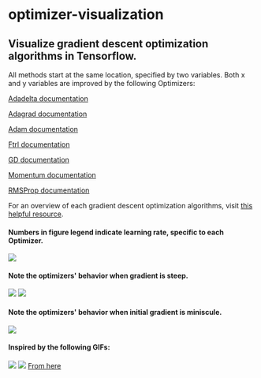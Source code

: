 # optimizer-visualization

## Visualize gradient descent optimization algorithms in Tensorflow.

All methods start at the same location, specified by two variables. Both x and y variables are improved by the following Optimizers:

[Adadelta documentation](https://www.tensorflow.org/api_docs/python/tf/train/AdadeltaOptimizer)

[Adagrad documentation](https://www.tensorflow.org/api_docs/python/tf/train/AdagradOptimizer)

[Adam documentation](https://www.tensorflow.org/api_docs/python/tf/train/AdamOptimizer)

[Ftrl documentation](https://www.tensorflow.org/api_docs/python/tf/train/FtrlOptimizer)

[GD documentation](https://www.tensorflow.org/api_docs/python/tf/train/GradientDescentOptimizer)

[Momentum documentation](https://www.tensorflow.org/api_docs/python/tf/train/MomentumOptimizer)

[RMSProp documentation](https://www.tensorflow.org/api_docs/python/tf/train/RMSPropOptimizer)

For an overview of each gradient descent optimization algorithms, visit [this helpful resource](http://ruder.io/optimizing-gradient-descent/).

#### Numbers in figure legend indicate learning rate, specific to each Optimizer.
![](https://github.com/Jaewan-Yun/optimizer-visualization/blob/master/figures/movie5.gif)

#### Note the optimizers' behavior when gradient is steep.
![](https://github.com/Jaewan-Yun/optimizer-visualization/blob/master/figures/movie7.gif)
![](https://github.com/Jaewan-Yun/optimizer-visualization/blob/master/figures/movie6.gif)

#### Note the optimizers' behavior when initial gradient is miniscule.
![](https://github.com/Jaewan-Yun/optimizer-visualization/blob/master/figures/movie8.gif)

<!-- ## Additional Figures

![](https://github.com/Jaewan-Yun/optimizer-visualization/blob/master/figures/movie3.gif)

![](https://github.com/Jaewan-Yun/optimizer-visualization/blob/master/figures/movie2.gif)

![](https://github.com/Jaewan-Yun/optimizer-visualization/blob/master/figures/movie.gif)

#### AdadeltaOptimizer(learning_rate=50):
![](https://github.com/Jaewan-Yun/optimizer-visualization/blob/master/figures/AdadeltaOp_2.png)

#### AdagradOptimizer(learning_rate=0.05):
![](https://github.com/Jaewan-Yun/optimizer-visualization/blob/master/figures/AdagradOp_2.png)

#### AdamOptimizer(learning_rate=0.05):
![](https://github.com/Jaewan-Yun/optimizer-visualization/blob/master/figures/AdamOp_2.png)

#### FtrlOptimizer(learning_rate=0.05):
![](https://github.com/Jaewan-Yun/optimizer-visualization/blob/master/figures/FtrlOp_2.png)

#### GradientDescentOptimizer(learning_rate=0.05):
![](https://github.com/Jaewan-Yun/optimizer-visualization/blob/master/figures/GDOp_2.png)

#### MomentumOptimizer(learning_rate=0.05, momentum=0.9)
![](https://github.com/Jaewan-Yun/optimizer-visualization/blob/master/figures/MomentumOp_2.png)

#### RMSPropOptimizer(learning_rate=0.05)
![](https://github.com/Jaewan-Yun/optimizer-visualization/blob/master/figures/RMSPropOp_2.png)



#### AdadeltaOptimizer(learning_rate=1000):
![](https://github.com/Jaewan-Yun/optimizer-visualization/blob/master/figures/AdadeltaOp.png)

#### AdagradOptimizer(learning_rate=0.5):
![](https://github.com/Jaewan-Yun/optimizer-visualization/blob/master/figures/AdagradOp.png)

#### AdamOptimizer(learning_rate=0.5):
![](https://github.com/Jaewan-Yun/optimizer-visualization/blob/master/figures/AdamOp.png)

#### FtrlOptimizer(learning_rate=0.5):
![](https://github.com/Jaewan-Yun/optimizer-visualization/blob/master/figures/FtrlOp.png)

#### GradientDescentOptimizer(learning_rate=0.05):
![](https://github.com/Jaewan-Yun/optimizer-visualization/blob/master/figures/GDOp.png)

#### MomentumOptimizer(learning_rate=0.05, momentum=0.9)
![](https://github.com/Jaewan-Yun/optimizer-visualization/blob/master/figures/MomentumOp.png)

#### ProximalAdagradOptimizer(learning_rate=0.5):
![](https://github.com/Jaewan-Yun/optimizer-visualization/blob/master/figures/ProximalAdagradOp.png)

#### ProximalGradientDescentOptimizer(learning_rate=0.05):
![](https://github.com/Jaewan-Yun/optimizer-visualization/blob/master/figures/ProximalGDOp.png)

#### RMSPropOptimizer(learning_rate=0.5)
![](https://github.com/Jaewan-Yun/optimizer-visualization/blob/master/figures/RMSPropOp.png) -->



#### Inspired by the following GIFs:
![](https://i.stack.imgur.com/qAx2i.gif)
![](https://i.stack.imgur.com/1obtV.gif)
[From here](http://ruder.io/optimizing-gradient-descent/)